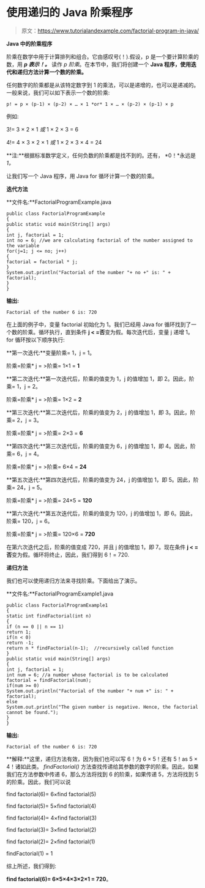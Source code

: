 # 使用递归的 Java 阶乘程序

> 原文：<https://www.tutorialandexample.com/factorial-program-in-java/>

**Java 中的阶乘程序**

阶乘在数学中用于计算排列和组合。它由感叹号(！).假设，p 是一个要计算阶乘的数，用 ***p 表示！。*** 读作 *p 阶乘*。在本节中，我们将创建一个 **Java 程序，使用迭代和递归方法计算一个数的阶乘。**

任何数字的阶乘都是从该特定数字到 1 的乘法，可以是递增的，也可以是递减的。一般来说，我们可以如下表示一个数的阶乘:

```
p! = p × (p-1) × (p-2) × … × 1 *or* 1 × … × (p-2) × (p-1) × p
```

例如:

3!= 3 × 2 × 1 *或* 1 × 2 × 3 = 6

4!= 4 × 3 × 2 × 1 *或* 1 × 2 × 3 × 4 = 24

**注:**根据标准数学定义，任何负数的阶乘都是找不到的。还有， *0！*永远是 *1。*

让我们写一个 Java 程序，用 Java for 循环计算一个数的阶乘。

**迭代方法**

**文件名:**FactorialProgramExample.java

```
public class FactorialProgramExample
{
public static void main(String[] args)
{
int j, factorial = 1; 
int no = 6; //we are calculating factorial of the number assigned to the variable   
for(j=1; j <= no; j++)
{   
factorial = factorial * j;   
}   
System.out.println("Factorial of the number "+ no +" is: " + factorial);
}
}
```

**输出:**

```
Factorial of the number 6 is: 720
```

在上面的例子中，变量 factorial 初始化为 1。我们已经用 Java for 循环找到了一个数的阶乘。循环执行，直到条件 **j < =否**变为假。每次迭代后，变量 j 递增 1。for 循环按以下顺序执行:

**第一次迭代:**变量阶乘= 1，j = 1。

阶乘=阶乘* j = >阶乘= 1×1 = **1**

**第二次迭代:**第一次迭代后，阶乘的值变为 1，j 的值增加 1，即 2。因此，阶乘= 1，j = 2。

阶乘=阶乘* j = >阶乘= 1×2 = **2**

**第三次迭代:**第二次迭代后，阶乘的值变为 2，j 的值增加 1，即 3。因此，阶乘= 2，j = 3。

阶乘=阶乘* j = >阶乘= 2×3 = **6**

**第四次迭代:**第三次迭代后，阶乘的值变为 6，j 的值增加 1，即 4。因此，阶乘= 6，j = 4。

阶乘=阶乘* j = >阶乘= 6×4 = **24**

**第五次迭代:**第四次迭代后，阶乘的值变为 24，j 的值增加 1，即 5。因此，阶乘= 24，j = 5。

阶乘=阶乘* j = >阶乘= 24×5 = **120**

**第六次迭代:**第五次迭代后，阶乘的值变为 120，j 的值增加 1，即 6。因此，阶乘= 120，j = 6。

阶乘=阶乘* j = >阶乘= 120×6 = **720**

在第六次迭代之后，阶乘的值变成 720，并且 j 的值增加 1，即 7。现在条件 **j < =否**变为假。循环将终止，因此，我们得到 6！= 720.

**递归方法**

我们也可以使用递归方法来寻找阶乘。下面给出了演示。

**文件名:**FactorialProgramExample1.java

```
public class FactorialProgramExample1
{
static int findFactorial(int n)
{
if (n == 0 || n == 1)
return 1;
if(n < 0)
return -1;
return n * findFactorial(n-1);  //recursively called function
}
public static void main(String[] args)
{
int j, factorial = 1; 
int num = 6; //a number whose factorial is to be calculated   
factorial = findFactorial(num);  
if(num >= 0)
System.out.println("Factorial of the number "+ num +" is: " + factorial);
else
System.out.println("The given number is negative. Hence, the factorial cannot be found.");
}
}
```

**输出:**

```
Factorial of the number 6 is: 720
```

**解释:**这里，递归方法有效，因为我们也可以写 6！为 6 × 5！还有 5！as 5 × 4！诸如此类。 *findFactorial()* 方法查找传递给其参数的数字的阶乘。因此，如果我们在方法参数中传递 6，那么方法将找到 6 的阶乘，如果传递 5，方法将找到 5 的阶乘。因此，我们可以说

find factorial(6)= 6×find factorial(5)

find factorial(5)= 5×find factorial(4)

find factorial(4)= 4×find factorial(3)

find factorial(3)= 3×find factorial(2)

find factorial(2)= 2×find factorial(1)

findFactorial(1) = 1

综上所述，我们得到:

**find factorial(6)= 6×5×4×3×2×1 = 720**。